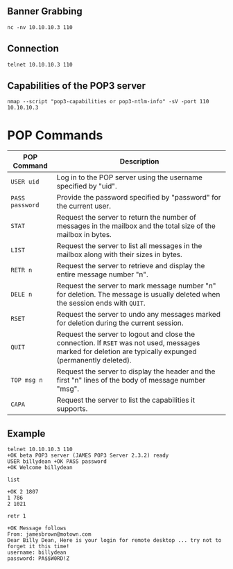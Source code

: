 ## Banner Grabbing

```
nc -nv 10.10.10.3 110
```
## Connection

```
telnet 10.10.10.3 110
```

## Capabilities of the POP3 server

```
nmap --script "pop3-capabilities or pop3-ntlm-info" -sV -port 110 10.10.10.3
```

# POP Commands

| POP Command | Description                                                                |
|-------------|----------------------------------------------------------------------------|
| `USER uid`  | Log in to the POP server using the username specified by "uid".           |
| `PASS password` | Provide the password specified by "password" for the current user.       |
| `STAT`      | Request the server to return the number of messages in the mailbox and the total size of the mailbox in bytes. |
| `LIST`      | Request the server to list all messages in the mailbox along with their sizes in bytes. |
| `RETR n`    | Request the server to retrieve and display the entire message number "n". |
| `DELE n`    | Request the server to mark message number "n" for deletion. The message is usually deleted when the session ends with `QUIT`. |
| `RSET`      | Request the server to undo any messages marked for deletion during the current session. |
| `QUIT`      | Request the server to logout and close the connection. If `RSET` was not used, messages marked for deletion are typically expunged (permanently deleted). |
| `TOP msg n` | Request the server to display the header and the first "n" lines of the body of message number "msg". |
| `CAPA`      | Request the server to list the capabilities it supports.                   |
## Example

```
telnet 10.10.10.3 110 
+OK beta POP3 server (JAMES POP3 Server 2.3.2) ready 
USER billydean +OK PASS password 
+OK Welcome billydean 

list 

+OK 2 1807 
1 786 
2 1021 

retr 1 

+OK Message follows 
From: jamesbrown@motown.com 
Dear Billy Dean, Here is your login for remote desktop ... try not to forget it this time! 
username: billydean 
password: PA$$W0RD!Z
```
